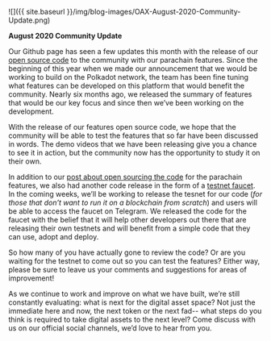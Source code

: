 ﻿---
layout: post
author: OAX Foundation
image: /img/blog-images/OAX-August-2020-Community-Update.png
---

![]({{ site.baseurl }}/img/blog-images/OAX-August-2020-Community-Update.png)

<b>August 2020 Community Update</b>

Our Github page has seen a few updates this month with the release of our <a href="https://github.com/OAXFoundation/parrot/" target="_blank">open source code</a> to the community with our parachain features. Since the beginning of this year when we made our announcement that we would be working to build on the Polkadot network, the team has been fine tuning what features can be developed on this platform that would benefit the community. Nearly six months ago, we released the summary of features that would be our key focus and since then we’ve been working on the development. 

With the release of our features open source code, we hope that the community will be able to test the features that so far have been discussed in words. The demo videos that we have been releasing give you a chance to see it in action, but the community now has the opportunity to study it on their own.

In addition to our <a href="https://www.oax.org/2020/08/06/Parachain-Features-Open-Source-Code-Released.html">post about open sourcing the code</a> for the parachain features, we also had another code release in the form of a <a href="https://www.oax.org/2020/08/18/Open-Source-Release-of-OAX-Testnet-Faucet.html">testnet faucet</a>. In the coming weeks, we’ll be working to release the tesnet for our code (<i>for those that don’t want to run it on a blockchain from scratch</i>) and users will be able to access the faucet on Telegram. We released the code for the faucet with the belief that it will help other developers out there that are releasing their own testnets and will benefit from a simple code that they can use, adopt and deploy.

So how many of you have actually gone to review the code? Or are you waiting for the testnet to come out so you can test the features? Either way, please be sure to leave us your comments and suggestions for areas of improvement!

As we continue to work and improve on what we have built, we’re still constantly evaluating: what is next for the digital asset space? Not just the immediate here and now, the next token or the next fad-- what steps do you think is required to take digital assets to the next level? Come discuss with us on our official social channels, we’d love to hear from you. 

